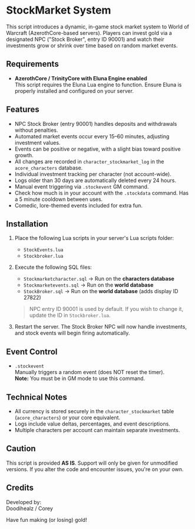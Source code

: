 StockMarket System
==================================

This script introduces a dynamic, in-game stock market system to World of Warcraft (AzerothCore-based servers). Players can invest gold via a designated NPC ("Stock Broker", entry ID 90001) and watch their investments grow or shrink over time based on random market events.

Requirements
------------

- **AzerothCore / TrinityCore with Eluna Engine enabled**  
  This script requires the Eluna Lua engine to function. Ensure Eluna is properly installed and configured on your server.

Features
--------

- NPC Stock Broker (entry 90001) handles deposits and withdrawals without penalties.
- Automated market events occur every 15–60 minutes, adjusting investment values.
- Events can be positive or negative, with a slight bias toward positive growth.
- All changes are recorded in `character_stockmarket_log` in the `acore_characters` database.
- Individual investment tracking per character (not account-wide).
- Logs older than 30 days are automatically deleted every 24 hours.
- Manual event triggering via `.stockevent` GM command.
- Check how much is in your account with the `.stockdata` command. Has a 5 minute cooldown between uses.
- Comedic, lore-themed events included for extra fun.

Installation
------------

1. Place the following Lua scripts in your server's Lua scripts folder:
   - `StockEvents.lua`
   - `Stockbroker.lua`

2. Execute the following SQL files:
   - `Stockmarketcharacter.sql` → Run on the **characters database**
   - `Stockmarketevents.sql` → Run on the **world database**
   - `StockBroker.sql` → Run on the **world database** (adds display ID 27822)

   > NPC entry ID 90001 is used by default. If you wish to change it, update the ID in `Stockbroker.lua`.

3. Restart the server. The Stock Broker NPC will now handle investments, and stock events will begin firing automatically.

Event Control
-------------

- `.stockevent`  
  Manually triggers a random event (does NOT reset the timer).  
  **Note:** You must be in GM mode to use this command.

Technical Notes
---------------

- All currency is stored securely in the `character_stockmarket` table (`acore_characters`) or your core equivalent.
- Logs include value deltas, percentages, and event descriptions.
- Multiple characters per account can maintain separate investments.

Caution
-------

This script is provided **AS IS**. Support will only be given for unmodified versions. If you alter the code and encounter issues, you're on your own.

Credits
-------

Developed by:  
Doodihealz / Corey

Have fun making (or losing) gold!

